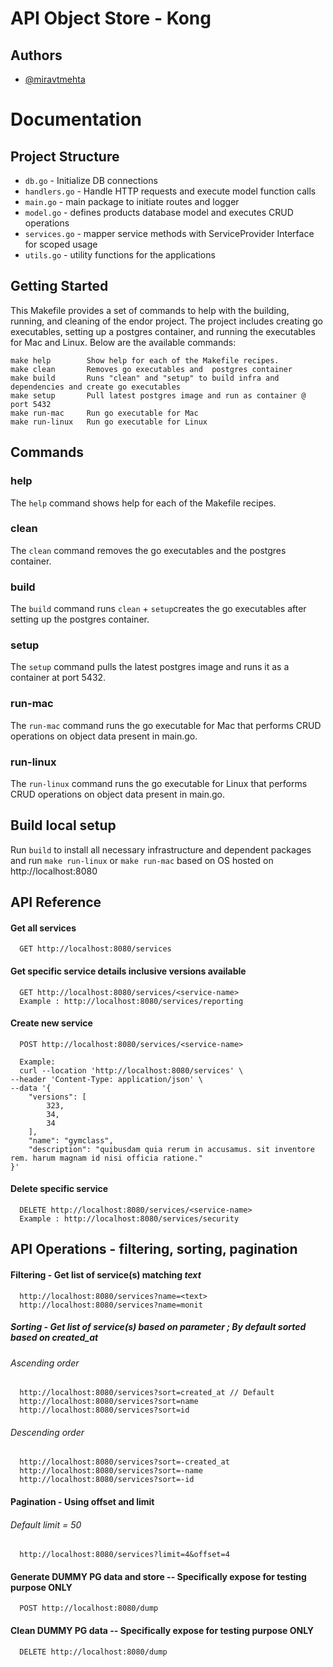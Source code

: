 # API Object Store - Kong

## Authors

- [@miravtmehta](https://www.github.com/miravtmehta)
# Documentation
## Project Structure

* `db.go` - Initialize DB connections
* `handlers.go` - Handle HTTP requests and execute model function calls
* `main.go` - main package to initiate routes and logger
* `model.go` - defines products database model and executes CRUD operations
* `services.go` - mapper service methods with ServiceProvider Interface for scoped usage
* `utils.go` - utility functions for the applications


## Getting Started

This Makefile provides a set of commands to help with the building, running, and cleaning of the endor project. The project includes creating go executables, setting up a postgres container, and running the executables for Mac and Linux. Below are the available commands:

```
make help        Show help for each of the Makefile recipes.
make clean       Removes go executables and  postgres container
make build       Runs "clean" and "setup" to build infra and dependencies and create go executables
make setup       Pull latest postgres image and run as container @ port 5432
make run-mac     Run go executable for Mac
make run-linux   Run go executable for Linux
```

## Commands

### help

The `help` command shows help for each of the Makefile recipes.

### clean

The `clean` command removes the go executables and the postgres container.

### build

The `build` command runs `clean` + `setup`creates the go executables after setting up the postgres container.

### setup

The `setup` command pulls the latest postgres image and runs it as a container at port 5432.

### run-mac

The `run-mac` command runs the go executable for Mac that performs CRUD operations on object data present in main.go.

### run-linux

The `run-linux` command runs the go executable for Linux that performs CRUD operations on object data present in main.go.


## Build local setup

Run `build` to install all necessary infrastructure and dependent packages and run `make run-linux` or `make run-mac` based on OS hosted on http://localhost:8080



## API Reference

#### Get all services

```http
  GET http://localhost:8080/services
```


#### Get specific service details inclusive versions available


```http
  GET http://localhost:8080/services/<service-name>
  Example : http://localhost:8080/services/reporting
```

#### Create new service


```http
  POST http://localhost:8080/services/<service-name>
  
  Example:
  curl --location 'http://localhost:8080/services' \
--header 'Content-Type: application/json' \
--data '{
    "versions": [
        323,
        34,
        34
    ],
    "name": "gymclass",
    "description": "quibusdam quia rerum in accusamus. sit inventore rem. harum magnam id nisi officia ratione."
}'
```

#### Delete specific service 


```http
  DELETE http://localhost:8080/services/<service-name>
  Example : http://localhost:8080/services/security
```


## API Operations - filtering, sorting, pagination

#### Filtering - Get list of service(s) matching **_text_**
```http
  http://localhost:8080/services?name=<text>
  http://localhost:8080/services?name=monit
```

##### Sorting - Get list of service(s) based on parameter ; By default sorted based on created_at

###### Ascending order 
```http
  http://localhost:8080/services?sort=created_at // Default
  http://localhost:8080/services?sort=name
  http://localhost:8080/services?sort=id
```

###### Descending order
```http
  http://localhost:8080/services?sort=-created_at
  http://localhost:8080/services?sort=-name
  http://localhost:8080/services?sort=-id
```

#### Pagination - Using offset and limit

###### Default limit = 50
```http
  http://localhost:8080/services?limit=4&offset=4
```

#### Generate DUMMY PG data and store -- Specifically expose for testing purpose ONLY

```http
  POST http://localhost:8080/dump
``` 

#### Clean DUMMY PG data -- Specifically expose for testing purpose ONLY

```http
  DELETE http://localhost:8080/dump
``` 